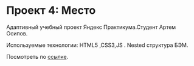 # Проект 4: Место


Адаптивный учебный проект Яндекс Практикума.Студент Артем Осипов.

Используемые технологии: HTML5 ,CSS3,JS . Nested структура БЭМ.

Посмотреть по [ссылке](https://iart0s.github.io/mesto/).


